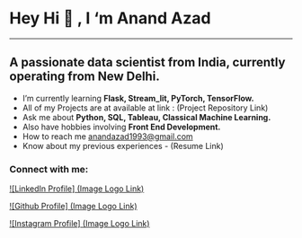 #                                                        Hey Hi 👋 , I ‘m Anand Azad
---

## A passionate data scientist from India, currently operating from New Delhi.

- I’m currently learning **Flask, Stream_lit, PyTorch, TensorFlow.**
- All of my Projects are at available at link : (Project Repository Link)
- Ask me about **Python, SQL, Tableau, Classical Machine Learning.**
- Also have hobbies involving **Front End Development.**
- How to reach me anandazad1993@gmail.com
- Know about my previous experiences - (Resume Link)

### Connect with me:

[![LinkedIn Profile] (Image Logo Link)][1]

[![Github Profile] (Image Logo Link)][2]

[![Instagram Profile] (Image Logo Link)][3]


[1]: https://www.linkedin.com//in/anand-azad-3604aa141/
[2]: https://github.com/anand-azad12
[3]: https://www.instagram.com/iamazadak
